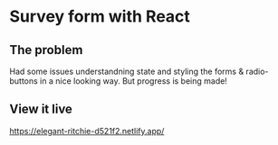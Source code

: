 # Survey form with React


## The problem

Had some issues understandning state and styling the forms & radio-buttons in a nice looking way. But progress is being made!
## View it live

https://elegant-ritchie-d521f2.netlify.app/
